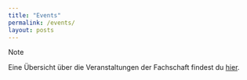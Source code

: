 ```yaml
---
title: "Events"
permalink: /events/
layout: posts
---
```


> [!NOTE]
> Eine Übersicht über die Veranstaltungen der Fachschaft findest du [hier](/wiki/student_council/events/).
